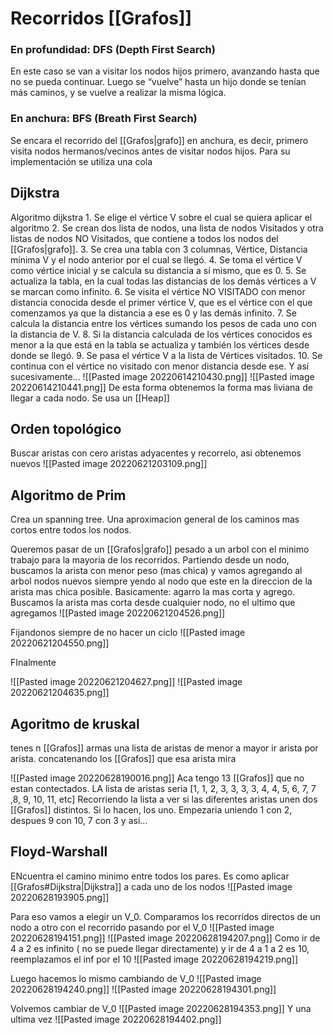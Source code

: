 # Recorridos [[Grafos]]
### En profundidad: DFS (Depth First Search)
En este caso se van a visitar los nodos hijos primero, avanzando hasta que no se pueda continuar. Luego se “vuelve” hasta un hijo donde se tenían más caminos, y se vuelve a realizar la misma lógica.

### En anchura: BFS (Breath First Search)
Se encara el recorrido del [[Grafos|grafo]] en anchura, es decir, primero visita nodos hermanos/vecinos antes de visitar nodos hijos. Para su implementación se utiliza una cola


## Dijkstra
Algoritmo dijkstra 1. 
Se elige el vértice V sobre el cual se quiera aplicar el algoritmo 
2. Se crean dos lista de nodos, una lista de nodos Visitados y otra listas de nodos NO Visitados, que contiene a todos los nodos del [[Grafos|grafo]].
3. Se crea una tabla con 3 columnas, Vértice, Distancia mínima V y el nodo anterior por el cual se llegó. 
4. Se toma el vértice V como vértice inicial y se calcula su distancia a sí mismo, que es 0. 
5. Se actualiza la tabla, en la cual todas las distancias de los demás vértices a V se marcan como infinito. 
6. Se visita el vértice NO VISITADO con menor distancia conocida desde el primer vértice V, que es el vértice con el que comenzamos ya que la distancia a ese es 0 y las demás infinito. 
7. Se calcula la distancia entre los vértices sumando los pesos de cada uno con la distancia de V. 
8. Si la distancia calculada de los vértices conocidos es menor a la que está en la tabla se actualiza y también los vértices desde donde se llegó.
9. Se pasa el vértice V a la lista de Vértices visitados. 
10. Se continua con el vértice no visitado con menor distancia desde ese. 
Y así sucesivamente...
![[Pasted image 20220614210430.png]]
![[Pasted image 20220614210441.png]]
De esta forma obtenemos la forma mas liviana de llegar a cada nodo. Se usa un [[Heap]]
## Orden topológico
Buscar aristas con cero aristas adyacentes y recorrelo, asi obtenemos nuevos ![[Pasted image 20220621203109.png]]

## Algoritmo de Prim
Crea un spanning tree. Una aproximacion general de los caminos mas cortos entre todos los nodos.

Queremos pasar de un [[Grafos|grafo]] pesado a un arbol con el minimo trabajo para la mayoria de los recorridos.
Partiendo desde un nodo, buscamos la arista con menor peso (mas chica) y vamos agregando al arbol nodos nuevos siempre yendo al nodo que este en la direccion de la arista mas chica posible.
Basicamente: agarro la mas corta y agrego. Buscamos la arista mas corta desde cualquier nodo, no el ultimo que agregamos
![[Pasted image 20220621204526.png]]

Fijandonos siempre de no hacer un ciclo
![[Pasted image 20220621204550.png]]

FInalmente

![[Pasted image 20220621204627.png]]
![[Pasted image 20220621204635.png]]

## Agoritmo de kruskal
tenes n [[Grafos]]
armas una lista de aristas de menor a mayor
ir arista por arista. concatenando los [[Grafos]] que esa arista mira

![[Pasted image 20220628190016.png]]
Aca tengo 13 [[Grafos]] que no estan contectados. 
LA lista de aristas seria [1, 1, 2, 3, 3, 3, 3, 4, 4, 5, 6, 7, 7 ,8, 9, 10, 11, etc]
Recorriendo la lista a ver si las diferentes aristas unen dos [[Grafos]] distintos. Si lo hacen, los uno.
Empezaria uniendo 1 con 2, despues 9 con 10, 7 con 3 y asi...


## Floyd-Warshall
ENcuentra el camino minimo entre todos los pares. Es como aplicar [[Grafos#Dijkstra|Dijkstra]] a cada uno de los nodos
![[Pasted image 20220628193905.png]]

Para eso vamos a elegir un V_0. Comparamos los recorridos directos de un nodo a otro con el recorrido pasando por el V_0
![[Pasted image 20220628194151.png]]
![[Pasted image 20220628194207.png]]
Como ir de 4 a 2 es infinito ( no se puede llegar directamente) y ir de 4 a 1 a 2 es 10, reemplazamos el inf por el 10
![[Pasted image 20220628194219.png]]

Luego hacemos lo mismo cambiando de V_0
![[Pasted image 20220628194240.png]]
![[Pasted image 20220628194301.png]]

Volvemos cambiar de V_0
![[Pasted image 20220628194353.png]]
Y una ultima vez
![[Pasted image 20220628194402.png]]

